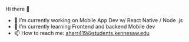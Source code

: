 Hi there 👋


- 🔭 I’m currently working on Mobile App Dev w/ React Native / Node .js
- 🌱 I’m currently learning Frontend and backend Mobile dev
- 📫 How to reach me: aharr419@students.kennesaw.edu

